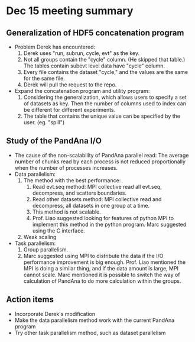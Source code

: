 # Dec 15 meeting summary

## Generalization of HDF5 concatenation program
* Problem Derek has encountered:
    1. Derek uses "run, subrun, cycle, evt" as the key.
    2. Not all groups contain the "cycle" column. (He skipped that table.) The tables contain subevt level data have "cycle" column. 
    3. Every file contains the dataset "cycle," and the values are the same for the same file.
    4. Derek will pull the request to the repo.
* Expand the concatenation program and utility program:
    1. Considering the generalization, which allows users to specify a set of datasets as key. Then the number of columns used to index can be different for different experiments.
    2. The table that contains the unique value can be specified by the user. (eg. "spill")

## Study of the PandAna I/O
* The cause of the non-scalability of PandAna parallel read: The average number of chunks read by each process is not reduced proportionally when the number of processes increases.
* Data parallelism: 
    1. The method with the best performance: 
        1. Read evt.seq method: MPI collective read all evt.seq, decompress, and scatters boundaries.
        2. Read other datasets method: MPI collective read and decompress, all datasets in one group at a time.
        3. This method is not scalable.
        4. Prof. Liao suggested looking for features of python MPI to implement this method in the python program. Marc suggested using the C interface. 
    2. Weak scaling
* Task parallelism:
    1. Group parallelism.
    2. Marc suggested using MPI to distribute the data if the I/O performance improvement is big enough. Prof. Liao mentioned the MPI is doing a similar thing, and if the data amount is large, MPI cannot scale. Marc mentioned it is possible to switch the way of calculation of PandAna to do more calculation within the groups. 

## Action items
* Incorporate Derek's modification
* Make the data parallelism method work with the current PandAna program
* Try other task parallelism method, such as dataset parallelism
